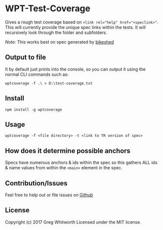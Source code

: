 # WPT-Test-Coverage

Gives a rough test coverage based on `<link rel="help" href="<speclink>"`.
This will currently provide the unique spec links within the tests.
It will recursively look through the folder and subfolders.

*Note:* This works best on spec generated by [bikeshed](https://github.com/tabatkins/bikeshed)

## Output to file

It by default just prints into the console, so you can output it using the normal
CLI commands such as:

    wptcoverage -f .\ > D:\test-coverage.txt

## Install
    npm install -g wptcoverage

## Usage
    wptcoverage -f <file directory> -t <link to TR version of spec>

## How does it determine possible anchors

Specs have numerous anchors & ids within the spec so this gathers ALL ids & name values from within
the `<main>` element in the spec.

## Contribution/Issues

Feel free to help out or file issues on [Github](https://github.com/gregwhitworth/wpt-test-coverage)

## License
Copyright (c) 2017 Greg Whitworth
Licensed under the MIT license.
